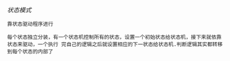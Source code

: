 _状态模式_

`靠状态驱动程序进行`

`每个状态独立分装，有一个状态机控制所有的状态，设置一个初始状态给状态机，接下来就依靠状态来驱动，一个执行
完自己的逻辑之后就设置相应的下一状态给状态机.判断逻辑其实都转移到每个状态的内部了`